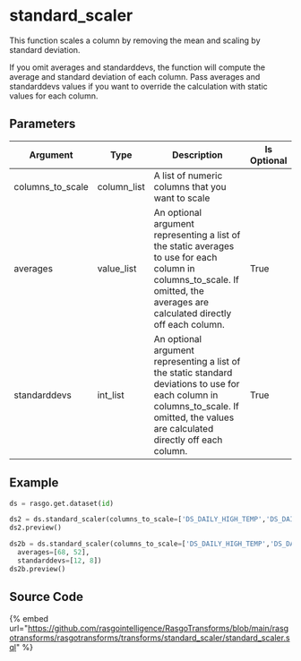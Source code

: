 

# standard_scaler

This function scales a column by removing the mean and scaling by standard deviation.

If you omit averages and standarddevs, the function will compute the average and standard deviation of each column. Pass averages and standarddevs values if you want to override the calculation with static values for each column.


## Parameters

|     Argument     |    Type     |                                                                                      Description                                                                                       | Is Optional |
| ---------------- | ----------- | -------------------------------------------------------------------------------------------------------------------------------------------------------------------------------------- | ----------- |
| columns_to_scale | column_list | A list of numeric columns that you want to scale                                                                                                                                       |             |
| averages         | value_list  | An optional argument representing a list of the static averages to use for each column in columns_to_scale. If omitted, the averages are calculated directly off each column.          | True        |
| standarddevs     | int_list    | An optional argument representing a list of the static standard deviations to use for each column in columns_to_scale. If omitted, the values are calculated directly off each column. | True        |


## Example

```python
ds = rasgo.get.dataset(id)

ds2 = ds.standard_scaler(columns_to_scale=['DS_DAILY_HIGH_TEMP','DS_DAILY_LOW_TEMP'])
ds2.preview()

ds2b = ds.standard_scaler(columns_to_scale=['DS_DAILY_HIGH_TEMP','DS_DAILY_LOW_TEMP'],
  averages=[68, 52],
  standarddevs=[12, 8])
ds2b.preview()

```

## Source Code

{% embed url="https://github.com/rasgointelligence/RasgoTransforms/blob/main/rasgotransforms/rasgotransforms/transforms/standard_scaler/standard_scaler.sql" %}

